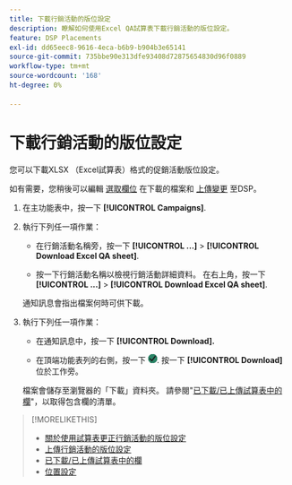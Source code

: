 ```yaml
---
title: 下載行銷活動的版位設定
description: 瞭解如何使用Excel QA試算表下載行銷活動的版位設定。
feature: DSP Placements
exl-id: dd65eec8-9616-4eca-b6b9-b904b3e65141
source-git-commit: 735bbe90e313dfe93408d72875654830d96f0889
workflow-type: tm+mt
source-wordcount: '168'
ht-degree: 0%

---
```


# 下載行銷活動的版位設定

您可以下載XLSX （Excel試算表）格式的促銷活動版位設定。

如有需要，您稍後可以編輯 [選取欄位](qa-sheet-columns.md) 在下載的檔案和 [上傳變更](qa-sheet-upload.md) 至DSP。

1. 在主功能表中，按一下 **[!UICONTROL Campaigns]**.

1. 執行下列任一項作業：

   * 在行銷活動名稱旁，按一下 **[!UICONTROL ...]** > **[!UICONTROL Download Excel QA sheet]**.

   * 按一下行銷活動名稱以檢視行銷活動詳細資料。 在右上角，按一下 **[!UICONTROL ...]** > **[!UICONTROL Download Excel QA sheet]**.

   通知訊息會指出檔案何時可供下載。

1. 執行下列任一項作業：

   * 在通知訊息中，按一下 **[!UICONTROL Download].**

   * 在頂端功能表列的右側，按一下 ![工作](/help/dsp/assets/downloads.png). 按一下 **[!UICONTROL Download]** 位於工作旁。

   檔案會儲存至瀏覽器的「下載」資料夾。 請參閱&quot;[已下載/已上傳試算表中的欄](qa-sheet-columns.md)&quot;，以取得包含欄的清單。

>[!MORELIKETHIS]
>
>* [關於使用試算表更正行銷活動的版位設定](qa-about.md)
>* [上傳行銷活動的版位設定](qa-sheet-upload.md)
>* [已下載/已上傳試算表中的欄](qa-sheet-columns.md)
>* [位置設定](/help/dsp/campaign-management/placements/placement-settings.md)
